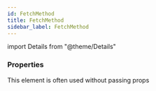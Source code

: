 ```yaml
---
id: FetchMethod
title: FetchMethod
sidebar_label: FetchMethod
---
```


import Details from "@theme/Details"




### Properties

This element is often used without passing props

